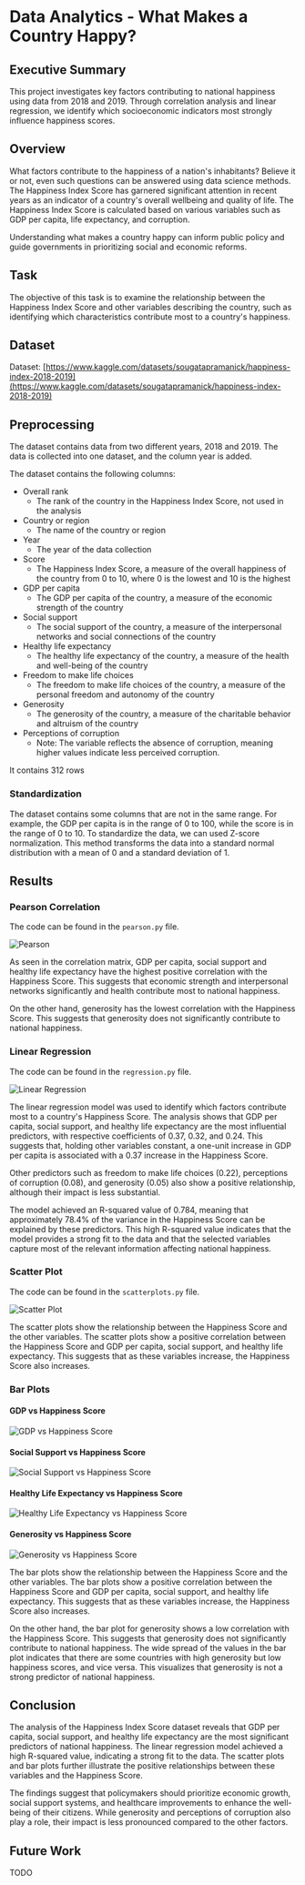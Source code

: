 # Data Analytics - What Makes a Country Happy?

## Executive Summary

This project investigates key factors contributing to national happiness using data from 2018 and 2019. Through correlation analysis and linear regression, we identify which socioeconomic indicators most strongly influence happiness scores.

## Overview
What factors contribute to the happiness of a nation's inhabitants? Believe it or not, even
such questions can be answered using data science methods. The Happiness Index Score
has garnered significant attention in recent years as an indicator of a country's overall wellbeing and quality of life. The Happiness Index Score is calculated based on various variables such as GDP per capita, life expectancy, and corruption.

Understanding what makes a country happy can inform public policy and guide governments in prioritizing social and economic reforms.

## Task
The objective of this task is to examine the relationship between the Happiness Index Score
and other variables describing the country, such as identifying which characteristics
contribute most to a country's happiness. 

## Dataset
Dataset: [https://www.kaggle.com/datasets/sougatapramanick/happiness-index-2018-2019](https://www.kaggle.com/datasets/sougatapramanick/happiness-index-2018-2019)

## Preprocessing

The dataset contains data from two different years, 2018 and 2019. The data is collected into one dataset, and the column year is added.

The dataset contains the following columns:
- Overall rank
    - The rank of the country in the Happiness Index Score, not used in the analysis
- Country or region
    - The name of the country or region
- Year
    - The year of the data collection
- Score
    - The Happiness Index Score, a measure of the overall happiness of the country from 0 to 10, where 0 is the lowest and 10 is the highest
- GDP per capita
    - The GDP per capita of the country, a measure of the economic strength of the country
- Social support
    - The social support of the country, a measure of the interpersonal networks and social connections of the country
- Healthy life expectancy
    - The healthy life expectancy of the country, a measure of the health and well-being of the country
- Freedom to make life choices
    - The freedom to make life choices of the country, a measure of the personal freedom and autonomy of the country
- Generosity
    - The generosity of the country, a measure of the charitable behavior and altruism of the country
- Perceptions of corruption
    - Note: The variable reflects the absence of corruption, meaning higher values indicate less perceived corruption.

It contains 312 rows

### Standardization

The dataset contains some columns that are not in the same range. For example, the GDP per capita is in the range of 0 to 100, while the score is in the range of 0 to 10. To standardize the data, we can used Z-score normalization. This method transforms the data into a standard normal distribution with a mean of 0 and a standard deviation of 1.

## Results

### Pearson Correlation

The code can be found in the `pearson.py` file.

![Pearson](img/pearson.png)

As seen in the correlation matrix, GDP per capita, social support and healthy life expectancy have the highest positive correlation with the Happiness Score. This suggests that economic strength and interpersonal networks significantly and health contribute most to national happiness.

On the other hand, generosity has the lowest correlation with the Happiness Score. This suggests that generosity does not significantly contribute to national happiness.

### Linear Regression
The code can be found in the `regression.py` file.

![Linear Regression](img/linear-regresssion.png)

The linear regression model was used to identify which factors contribute most to a country's Happiness Score. The analysis shows that GDP per capita, social support, and healthy life expectancy are the most influential predictors, with respective coefficients of 0.37, 0.32, and 0.24. This suggests that, holding other variables constant, a one-unit increase in GDP per capita is associated with a 0.37 increase in the Happiness Score.

Other predictors such as freedom to make life choices (0.22), perceptions of corruption (0.08), and generosity (0.05) also show a positive relationship, although their impact is less substantial.

The model achieved an R-squared value of 0.784, meaning that approximately 78.4% of the variance in the Happiness Score can be explained by these predictors. This high R-squared value indicates that the model provides a strong fit to the data and that the selected variables capture most of the relevant information affecting national happiness.

### Scatter Plot
The code can be found in the `scatterplots.py` file.

![Scatter Plot](img/scatterplots.png)

The scatter plots show the relationship between the Happiness Score and the other variables. The scatter plots show a positive correlation between the Happiness Score and GDP per capita, social support, and healthy life expectancy. This suggests that as these variables increase, the Happiness Score also increases.

### Bar Plots

#### GDP vs Happiness Score
![GDP vs Happiness Score](img/gdp.png)

#### Social Support vs Happiness Score
![Social Support vs Happiness Score](img/social-support.png)

#### Healthy Life Expectancy vs Happiness Score

![Healthy Life Expectancy vs Happiness Score](img/healthy-life.png)

#### Generosity vs Happiness Score
![Generosity vs Happiness Score](img/generosity.png)

The bar plots show the relationship between the Happiness Score and the other variables. The bar plots show a positive correlation between the Happiness Score and GDP per capita, social support, and healthy life expectancy. This suggests that as these variables increase, the Happiness Score also increases. 

On the other hand, the bar plot for generosity shows a low correlation with the Happiness Score. This suggests that generosity does not significantly contribute to national happiness. The wide spread of the values in the bar plot indicates that there are some countries with high generosity but low happiness scores, and vice versa. This visualizes that generosity is not a strong predictor of national happiness.

## Conclusion

The analysis of the Happiness Index Score dataset reveals that GDP per capita, social support, and healthy life expectancy are the most significant predictors of national happiness. The linear regression model achieved a high R-squared value, indicating a strong fit to the data. The scatter plots and bar plots further illustrate the positive relationships between these variables and the Happiness Score.

The findings suggest that policymakers should prioritize economic growth, social support systems, and healthcare improvements to enhance the well-being of their citizens. While generosity and perceptions of corruption also play a role, their impact is less pronounced compared to the other factors.

## Future Work

TODO
